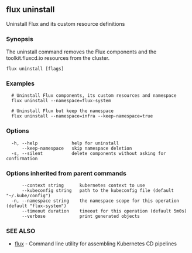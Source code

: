 ## flux uninstall

Uninstall Flux and its custom resource definitions

### Synopsis

The uninstall command removes the Flux components and the toolkit.fluxcd.io resources from the cluster.

```
flux uninstall [flags]
```

### Examples

```
  # Uninstall Flux components, its custom resources and namespace
  flux uninstall --namespace=flux-system

  # Uninstall Flux but keep the namespace
  flux uninstall --namespace=infra --keep-namespace=true

```

### Options

```
  -h, --help             help for uninstall
      --keep-namespace   skip namespace deletion
  -s, --silent           delete components without asking for confirmation
```

### Options inherited from parent commands

```
      --context string      kubernetes context to use
      --kubeconfig string   path to the kubeconfig file (default "~/.kube/config")
  -n, --namespace string    the namespace scope for this operation (default "flux-system")
      --timeout duration    timeout for this operation (default 5m0s)
      --verbose             print generated objects
```

### SEE ALSO

* [flux](flux.md)	 - Command line utility for assembling Kubernetes CD pipelines

